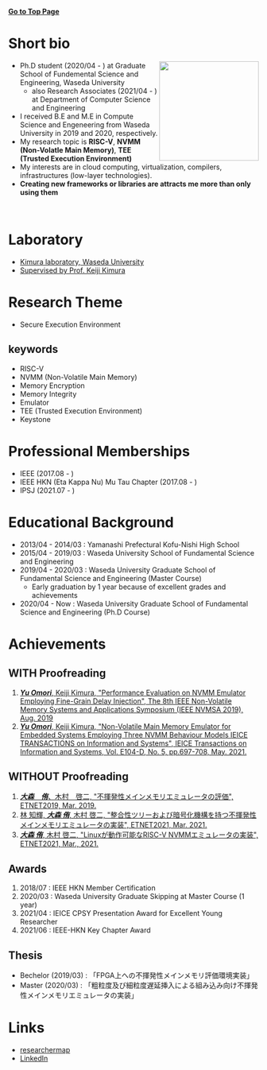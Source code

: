[**Go to Top Page**](https://uyiromo.github.io)

# Short bio
<img src="https://user-images.githubusercontent.com/19767885/123014113-7c928e00-d400-11eb-8500-fd52bf6e04a9.jpg" width="200px" align="right">

- Ph.D student (2020/04 - ) at Graduate School of Fundemental Science and Engineering, Waseda University
  - also Research Associates (2021/04 - ) at Department of Computer Science and Engineering
- I received B.E and M.E in Compute Science and Engeneering from Waseda University in 2019 and 2020, respectively.
- My research topic is **RISC-V**, **NVMM (Non-Volatle Main Memory)**, **TEE (Trusted Execution Environment)**
- My interests are in cloud computing, virtualization, compilers, infrastructures (low-layer technologies).
- **Creating new frameworks or libraries are attracts me more than only using them**

<br clear="all">

# Laboratory
- [Kimura laboratory, Waseda University](http://www.apal.cs.waseda.ac.jp/)
- [Supervised by Prof. Keiji Kimura](http://www.apal.cs.waseda.ac.jp/kimura/index.html)

# Research Theme
- Secure Execution Environment

## keywords
- RISC-V
- NVMM (Non-Volatile Main Memory)
- Memory Encryption
- Memory Integrity
- Emulator
- TEE (Trusted Execution Environment)
- Keystone

# Professional Memberships
- IEEE (2017.08 - )
- IEEE HKN (Eta Kappa Nu) Mu Tau Chapter (2017.08 - )
- IPSJ (2021.07 - )

# Educational Background
- 2013/04 - 2014/03 : Yamanashi Prefectural Kofu-Nishi High School
- 2015/04 - 2019/03 : Waseda University School of Fundamental Science and Engineering
- 2019/04 - 2020/03 : Waseda University Graduate School of Fundamental Science and Engineering (Master Course)
  - Early graduation by 1 year because of excellent grades and achievements
- 2020/04 - Now     : Waseda University Graduate School of Fundamental Science and Engineering (Ph.D Course)

# Achievements
## WITH Proofreading
1. [_**Yu Omori**_, Keiji Kimura, "Performance Evaluation on NVMM Emulator Employing Fine-Grain Delay Injection", The 8th IEEE Non-Volatile Memory Systems and Applications Symposium (IEEE NVMSA 2019), Aug. 2019](https://ieeexplore.ieee.org/document/8863522)
2. [_**Yu Omori**_, Keiji Kimura, "Non-Volatile Main Memory Emulator for Embedded Systems Employing Three NVMM Behaviour Models IEICE TRANSACTIONS on Information and Systems", IEICE Transactions on Information and Systems, Vol. E104-D, No. 5, pp.697-708, May. 2021.](https://doi.org/10.1587/transinf.2020EDP7092)

## WITHOUT Proofreading
1. [_**大森　侑**_、木村　啓二, "不揮発性メインメモリエミュレータの評価", ETNET2019, Mar. 2019.](https://ipsj.ixsq.nii.ac.jp/ej/?action=repository_uri&item_id=195099)
2. [林 知輝, _**大森 侑**_, 木村 啓二, "整合性ツリーおよび暗号化機構を持つ不揮発性メインメモリエミュレータの実装", ETNET2021, Mar. 2021.](https://ipsj.ixsq.nii.ac.jp/ej/?action=repository_uri&item_id=210451)
3. [_**大森 侑**_, 木村 啓二, "Linuxが動作可能なRISC-V NVMMエミュレータの実装", ETNET2021, Mar., 2021.](https://ipsj.ixsq.nii.ac.jp/ej/?action=repository_uri&item_id=210450)

## Awards
1. 2018/07 : IEEE HKN Member Certification
2. 2020/03 : Waseda University Graduate Skipping at Master Course (1 year)
3. 2021/04 : IEICE CPSY Presentation Award for Excellent Young Researcher
4. 2021/06 : IEEE-HKN Key Chapter Award

## Thesis
- Bechelor (2019/03) : 「FPGA上への不揮発性メインメモリ評価環境実装」
- Master (2020/03) : 「粗粒度及び細粒度遅延挿入による組み込み向け不揮発性メインメモリエミュレータの実装」

# Links
- [researchermap](https://researchmap.jp/yuomori)
- [LinkedIn](https://www.linkedin.com/in/yu-omori-269987191/)
